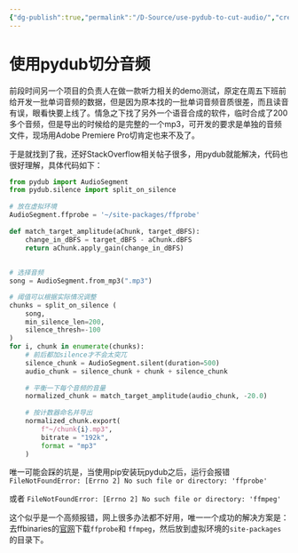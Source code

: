 ```yaml
---
{"dg-publish":true,"permalink":"/D-Source/use-pydub-to-cut-audio/","created":"2022-06-15T09:59:29.000+08:00","updated":"2022-06-15T09:59:29.000+08:00"}
---
```


# 使用pydub切分音频
前段时间另一个项目的负责人在做一款听力相关的demo测试，原定在周五下班前给开发一批单词音频的数据，但是因为原本找的一批单词音频音质很差，而且读音有误，眼看快要上线了。情急之下找了另外一个语音合成的软件，临时合成了200多个音频，但是导出的时候给的是完整的一个mp3，可开发的要求是单独的音频文件，现场用Adobe Premiere Pro切肯定也来不及了。

于是就找到了我，还好StackOverflow相关帖子很多，用pydub就能解决，代码也很好理解，具体代码如下：

```Python
from pydub import AudioSegment  
from pydub.silence import split_on_silence  
  
# 放在虚拟环境
AudioSegment.ffprobe = '~/site-packages/ffprobe'  
  
def match_target_amplitude(aChunk, target_dBFS):  
    change_in_dBFS = target_dBFS - aChunk.dBFS  
    return aChunk.apply_gain(change_in_dBFS)  
  
  
# 选择音频
song = AudioSegment.from_mp3(".mp3")  

# 阈值可以根据实际情况调整
chunks = split_on_silence (  
    song,  
    min_silence_len=200,  
    silence_thresh=-100  
)  
for i, chunk in enumerate(chunks):  
	# 前后都加silence才不会太突兀
    silence_chunk = AudioSegment.silent(duration=500)  
    audio_chunk = silence_chunk + chunk + silence_chunk  
  
	# 平衡一下每个音频的音量
    normalized_chunk = match_target_amplitude(audio_chunk, -20.0) 
	
	# 按计数器命名并导出
    normalized_chunk.export(  
        f"~/chunk{i}.mp3",  
        bitrate = "192k",  
        format = "mp3"  
    )
```

唯一可能会踩的坑是，当使用pip安装玩pydub之后，运行会报错
`FileNotFoundError: [Errno 2] No such file or directory: 'ffprobe'`

或者
`FileNotFoundError: [Errno 2] No such file or directory: 'ffmpeg'`

这个似乎是一个高频报错，网上很多办法都不好用，唯一一个成功的解决方案是：去ffbinaries的[官网](https://ffbinaries.com/downloads)下载`ffprobe`和 `ffmpeg`，然后放到虚拟环境的`site-packages`的目录下。
